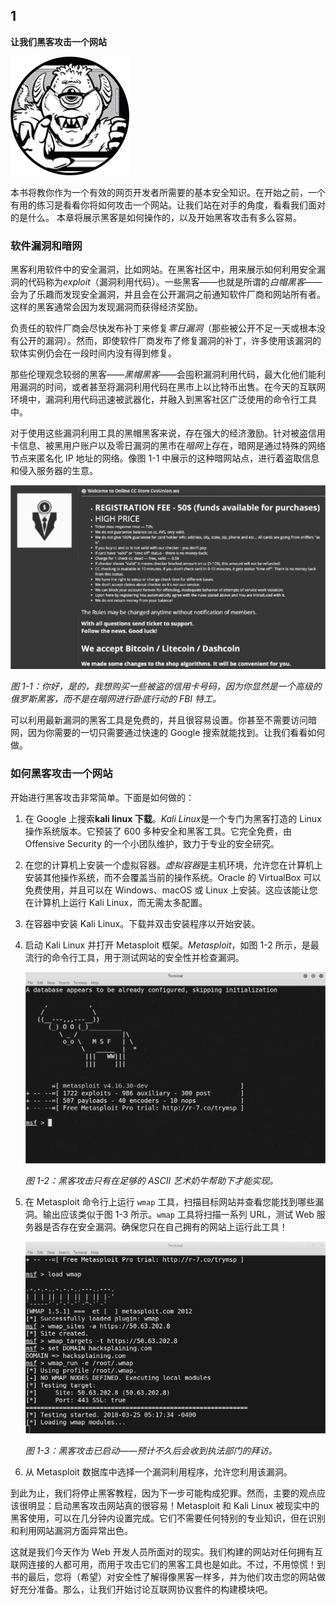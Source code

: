 ## **1**

**让我们黑客攻击一个网站**

![image](img/common01.jpg)

本书将教你作为一个有效的网页开发者所需要的基本安全知识。在开始之前，一个有用的练习是看看你将如何攻击一个网站。让我们站在对手的角度，看看我们面对的是什么。 本章将展示黑客是如何操作的，以及开始黑客攻击有多么容易。

### **软件漏洞和暗网**

黑客利用软件中的安全漏洞，比如网站。在黑客社区中，用来展示如何利用安全漏洞的代码称为*exploit*（漏洞利用代码）。一些黑客——也就是所谓的*白帽黑客*——会为了乐趣而发现安全漏洞，并且会在公开漏洞之前通知软件厂商和网站所有者。这样的黑客通常会因为发现漏洞而获得经济奖励。

负责任的软件厂商会尽快发布补丁来修复*零日漏洞*（那些被公开不足一天或根本没有公开的漏洞）。然而，即使软件厂商发布了修复漏洞的补丁，许多使用该漏洞的软体实例仍会在一段时间内没有得到修复。

那些伦理观念较弱的黑客——*黑帽黑客*——会囤积漏洞利用代码，最大化他们能利用漏洞的时间，或者甚至将漏洞利用代码在黑市上以比特币出售。在今天的互联网环境中，漏洞利用代码迅速被武器化，并融入到黑客社区广泛使用的命令行工具中。

对于使用这些漏洞利用工具的黑帽黑客来说，存在强大的经济激励。针对被盗信用卡信息、被黑用户账户以及零日漏洞的黑市在*暗网*上存在，暗网是通过特殊的网络节点来匿名化 IP 地址的网络。像图 1-1 中展示的这种暗网站点，进行着盗取信息和侵入服务器的生意。

![image](img/01fig01.jpg)

*图 1-1：你好，是的，我想购买一些被盗的信用卡号码，因为你显然是一个高级的俄罗斯黑客，而不是在暗网进行卧底行动的 FBI 特工。*

可以利用最新漏洞的黑客工具是免费的，并且很容易设置。你甚至不需要访问暗网，因为你需要的一切只需要通过快速的 Google 搜索就能找到。让我们看看如何做。

### **如何黑客攻击一个网站**

开始进行黑客攻击非常简单。下面是如何做的：

1.  在 Google 上搜索**kali linux 下载**。*Kali Linux*是一个专门为黑客打造的 Linux 操作系统版本。它预装了 600 多种安全和黑客工具。它完全免费，由 Offensive Security 的一个小团队维护，致力于专业的安全研究。

1.  在您的计算机上安装一个虚拟容器。*虚拟容器*是主机环境，允许您在计算机上安装其他操作系统，而不会覆盖当前的操作系统。Oracle 的 VirtualBox 可以免费使用，并且可以在 Windows、macOS 或 Linux 上安装。这应该能让您在计算机上运行 Kali Linux，而无需太多配置。

1.  在容器中安装 Kali Linux。下载并双击安装程序以开始安装。

1.  启动 Kali Linux 并打开 Metasploit 框架。*Metasploit*，如图 1-2 所示，是最流行的命令行工具，用于测试网站的安全性并检查漏洞。

    ![image](img/01fig02.jpg)

    *图 1-2：黑客攻击只有在足够的 ASCII 艺术奶牛帮助下才能实现。*

1.  在 Metasploit 命令行上运行 `wmap` 工具，扫描目标网站并查看您能找到哪些漏洞。输出应该类似于图 1-3 所示。`wmap` 工具将扫描一系列 URL，测试 Web 服务器是否存在安全漏洞。确保您只在自己拥有的网站上运行此工具！

    ![image](img/01fig03.jpg)

    *图 1-3：黑客攻击已启动——预计不久后会收到执法部门的拜访。*

1.  从 Metasploit 数据库中选择一个漏洞利用程序，允许您利用该漏洞。

到此为止，我们将停止黑客教程，因为下一步可能构成犯罪。然而，主要的观点应该很明显：启动黑客攻击网站真的很容易！Metasploit 和 Kali Linux 被现实中的黑客使用，可以在几分钟内设置完成。它们不需要任何特别的专业知识，但在识别和利用网站漏洞方面异常出色。

这就是我们今天作为 Web 开发人员所面对的现实。我们构建的网站对任何拥有互联网连接的人都可用，而用于攻击它们的黑客工具也是如此。不过，不用惊慌！到书的最后，您将（希望）对安全性了解得像黑客一样多，并为他们攻击您的网站做好充分准备。那么，让我们开始讨论互联网协议套件的构建模块吧。
